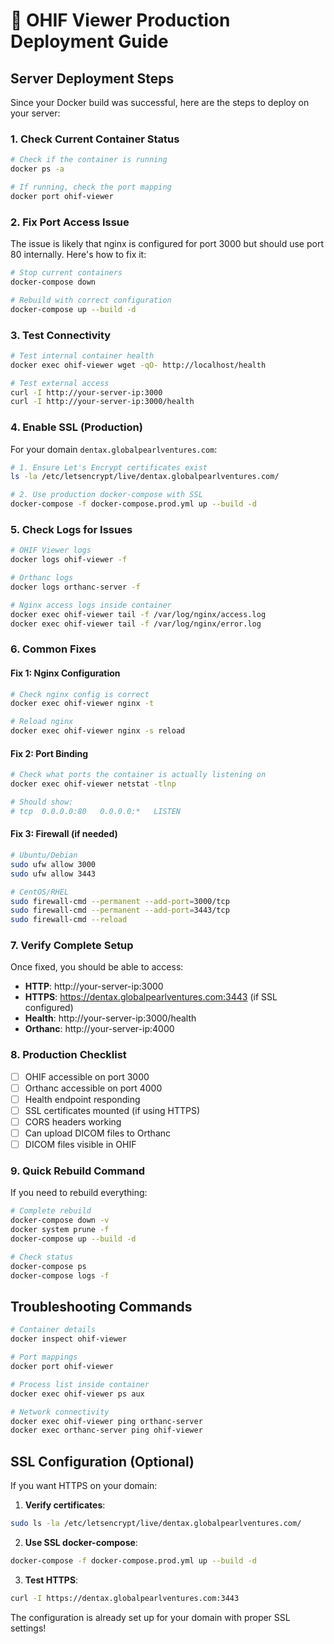 # 🚀 OHIF Viewer Production Deployment Guide

## Server Deployment Steps

Since your Docker build was successful, here are the steps to deploy on your server:

### 1. Check Current Container Status

```bash
# Check if the container is running
docker ps -a

# If running, check the port mapping
docker port ohif-viewer
```

### 2. Fix Port Access Issue

The issue is likely that nginx is configured for port 3000 but should use port 80 internally. Here's how to fix it:

```bash
# Stop current containers
docker-compose down

# Rebuild with correct configuration
docker-compose up --build -d
```

### 3. Test Connectivity

```bash
# Test internal container health
docker exec ohif-viewer wget -qO- http://localhost/health

# Test external access
curl -I http://your-server-ip:3000
curl -I http://your-server-ip:3000/health
```

### 4. Enable SSL (Production)

For your domain `dentax.globalpearlventures.com`:

```bash
# 1. Ensure Let's Encrypt certificates exist
ls -la /etc/letsencrypt/live/dentax.globalpearlventures.com/

# 2. Use production docker-compose with SSL
docker-compose -f docker-compose.prod.yml up --build -d
```

### 5. Check Logs for Issues

```bash
# OHIF Viewer logs
docker logs ohif-viewer -f

# Orthanc logs
docker logs orthanc-server -f

# Nginx access logs inside container
docker exec ohif-viewer tail -f /var/log/nginx/access.log
docker exec ohif-viewer tail -f /var/log/nginx/error.log
```

### 6. Common Fixes

#### Fix 1: Nginx Configuration
```bash
# Check nginx config is correct
docker exec ohif-viewer nginx -t

# Reload nginx
docker exec ohif-viewer nginx -s reload
```

#### Fix 2: Port Binding
```bash
# Check what ports the container is actually listening on
docker exec ohif-viewer netstat -tlnp

# Should show:
# tcp  0.0.0.0:80   0.0.0.0:*   LISTEN
```

#### Fix 3: Firewall (if needed)
```bash
# Ubuntu/Debian
sudo ufw allow 3000
sudo ufw allow 3443

# CentOS/RHEL
sudo firewall-cmd --permanent --add-port=3000/tcp
sudo firewall-cmd --permanent --add-port=3443/tcp
sudo firewall-cmd --reload
```

### 7. Verify Complete Setup

Once fixed, you should be able to access:

- **HTTP**: http://your-server-ip:3000
- **HTTPS**: https://dentax.globalpearlventures.com:3443 (if SSL configured)
- **Health**: http://your-server-ip:3000/health
- **Orthanc**: http://your-server-ip:4000

### 8. Production Checklist

- [ ] OHIF accessible on port 3000
- [ ] Orthanc accessible on port 4000
- [ ] Health endpoint responding
- [ ] SSL certificates mounted (if using HTTPS)
- [ ] CORS headers working
- [ ] Can upload DICOM files to Orthanc
- [ ] DICOM files visible in OHIF

### 9. Quick Rebuild Command

If you need to rebuild everything:

```bash
# Complete rebuild
docker-compose down -v
docker system prune -f
docker-compose up --build -d

# Check status
docker-compose ps
docker-compose logs -f
```

## Troubleshooting Commands

```bash
# Container details
docker inspect ohif-viewer

# Port mappings
docker port ohif-viewer

# Process list inside container
docker exec ohif-viewer ps aux

# Network connectivity
docker exec ohif-viewer ping orthanc-server
docker exec orthanc-server ping ohif-viewer
```

## SSL Configuration (Optional)

If you want HTTPS on your domain:

1. **Verify certificates**:
```bash
sudo ls -la /etc/letsencrypt/live/dentax.globalpearlventures.com/
```

2. **Use SSL docker-compose**:
```bash
docker-compose -f docker-compose.prod.yml up --build -d
```

3. **Test HTTPS**:
```bash
curl -I https://dentax.globalpearlventures.com:3443
```

The configuration is already set up for your domain with proper SSL settings!

